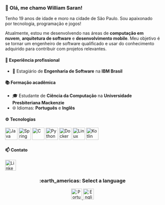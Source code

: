 ### :star2: Olá, me chamo William Saran!
Tenho 19 anos de idade e moro na cidade de São Paulo. Sou apaixonado por tecnologia, programação e jogos!

Atualmente, estou me desenvolvendo nas áreas de **computação em nuvem**, **arquitetura de software** e **desenvolvimento mobile**.
Meu objetivo é se tornar um engenheiro de software qualificado e usar do conhecimento adquirido para contribuir com projetos relevantes.


#### :briefcase: Experiência profissional
- :office: Estagiário de **Engenharia de Software** na **IBM Brasil**


#### :books: Formação acadêmica
- :mortar_board: Estudante de **Ciência da Computação** na **Universidade Presbiteriana Mackenzie**
- :globe_with_meridians: Idiomas: **Português** e **Inglês**


#### :gear: Tecnologias
<p align="left">
    <img src="https://cdn.jsdelivr.net/gh/devicons/devicon@latest/icons/java/java-original.svg" height=40em alt="Java" />
    <img src="https://cdn.jsdelivr.net/gh/devicons/devicon@latest/icons/spring/spring-original.svg" height=40em alt="Spring Framework" />
    <img src="https://cdn.jsdelivr.net/gh/devicons/devicon@latest/icons/c/c-original.svg" height=40em alt="C" />
    <img src="https://cdn.jsdelivr.net/gh/devicons/devicon@latest/icons/python/python-original.svg" height=40em alt="Python" />
    <img src="https://cdn.jsdelivr.net/gh/devicons/devicon@latest/icons/docker/docker-original.svg" height=40em alt="Docker" />
    <img src="https://cdn.jsdelivr.net/gh/devicons/devicon@latest/icons/linux/linux-original.svg" height=40em alt="Linux" />
    <img src="https://cdn.jsdelivr.net/gh/devicons/devicon@latest/icons/kotlin/kotlin-original.svg" height=40em alt="Kotlin" />
</p>


#### :mailbox: Contato
<a href="https://www.linkedin.com/in/williamsaran/">
    <img src="https://cdn.jsdelivr.net/gh/devicons/devicon@latest/icons/linkedin/linkedin-original.svg" height=35em alt="LinkedIn"/>
</a>

<div align="center">
    <h3>:earth_americas: Select a language</h3>
    <a href="https://github.com/williamsaranjr/" alt="Português">
        <img src="https://flagpedia.net/data/flags/w1160/br.webp" height=35em alt="Português" />
    </a>
    <a href="https://github.com/williamsaranjr/williamsaranjr/docs/README-en.md" alt="English">
        <img src="https://flagpedia.net/data/flags/w1160/gb.webp" height=35em alt="English" />
    </a>
</div>
